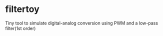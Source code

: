 # filtertoy
Tiny tool to simulate digital-analog conversion using PWM and a low-pass filter(1st order)
